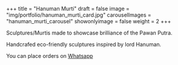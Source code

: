 +++
title = "Hanuman Murti"
draft = false
image = "img/portfolio/hanuman_murti_card.jpg"
carouselImages = "hanuman_murti_carousel"
showonlyimage = false
weight = 2
+++

Sculptures/Murtis made to showcase brilliance of the Pawan Putra.
<!--more-->
Handcrafed eco-friendly sculptures inspired by lord Hanuman.

You can place orders on [Whatsapp](https://wa.me/918805865277)
